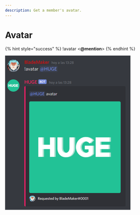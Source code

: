 ```yaml
---
description: Get a member's avatar.
---
```


# Avatar

{% hint style="success" %}
!avatar &lt;**@mention**&gt;
{% endhint %}

![](../.gitbook/assets/anotacion-2020-07-27-132913.png)

